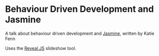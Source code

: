 # Behaviour Driven Development and Jasmine

A talk about behaviour driven development and [Jasmine](https://jasmine.github.io/), written by Katie Fenn

Uses the [Reveal.JS](http://lab.hakim.se/reveal-js/) slideshow tool.
